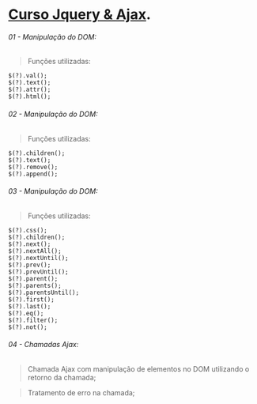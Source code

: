 # [Curso Jquery & Ajax](https://www.udemy.com/course/jquery-dom-and-ajax-concept-explained-for-beginners/).

###### 01 - Manipulação do DOM:

> Funções utilizadas:

```
$(?).val();
$(?).text();
$(?).attr();
$(?).html();
```

###### 02 - Manipulação do DOM:

> Funções utilizadas:

```
$(?).children();
$(?).text();
$(?).remove();
$(?).append();
```

###### 03 - Manipulação do DOM:

> Funções utilizadas:

```
$(?).css();
$(?).children();
$(?).next();
$(?).nextAll();
$(?).nextUntil();
$(?).prev();
$(?).prevUntil();
$(?).parent();
$(?).parents();
$(?).parentsUntil();
$(?).first();
$(?).last();
$(?).eq();
$(?).filter();
$(?).not();
```

###### 04 - Chamadas Ajax:

> Chamada Ajax com manipulação de elementos no DOM utilizando o retorno da chamada;

> Tratamento de erro na chamada;
